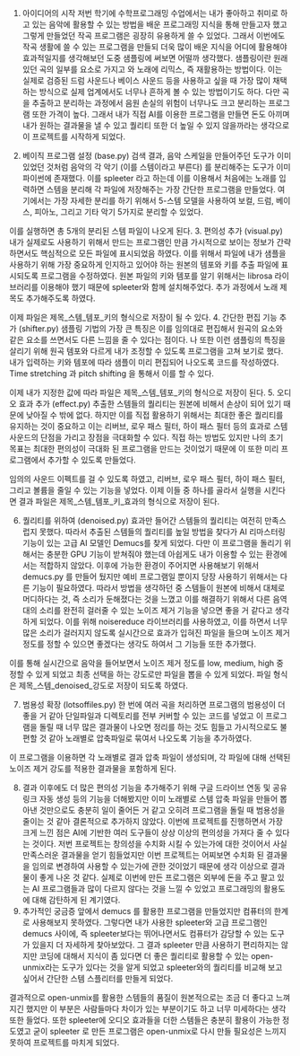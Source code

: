 1.	아이디어의 시작
저번 학기에 수학프로그래밍 수업에서는 내가 좋아하고 취미로 하고 있는 음악에 활용할 수 있는 방법을 배운 프로그래밍 지식을 통해 만들고자 했고 그렇게 만들었던 작곡 프로그램은 굉장히 유용하게 쓸 수 있었다. 그래서 이번에도 작곡 생활에 쓸 수 있는 프로그램을 만들되 더욱 많이 배운 지식을 어디에 활용해야 효과적일지를 생각해보던 도중 샘플링에 써보면 어떨까 생각했다. 샘플링이란 원래 있던 곡의 일부를 요소로 가지고 와 노래에 리믹스, 즉 재활용하는 방법이다. 이는 실제로 검증된 드럼 사운드나 베이스 사운드 등을 사용하고 싶을 때 가장 많이 채택하는 방식으로 실제 업계에서도 너무나 흔하게 볼 수 있는 방법이기도 하다. 다만 곡을 추출하고 분리하는 과정에서 음원 손실의 위험이 너무나도 크고 분리하는 프로그램 또한 가격이 높다. 그래서 내가 직접 AI를 이용한 프로그램을 만들면 돈도 아끼며 내가 원하는 결과물을 낼 수 있고 퀄리티 또한 더 높일 수 있지 않을까라는 생각으로 이 프로젝트를 시작하게 되었다.

2.	베이직 프로그램 설정 (base.py)
검색 결과, 음악 스케일을 만들어주던 도구가 이미 있었던 것처럼 음악의 각 악기 (이를 스템이라고 부른다) 를 분리해주는 도구가 이미 파이썬에 존재했다. 이를 spleeter 라고 하는데 이를 이용해서 처음에는 노래를 입력하면 스템을 분리해 각 파일에 저장해주는 가장 간단한 프로그램을 만들었다. 여기에서는 가장 자세한 분리를 하기 위해서 5-스템 모델을 사용하여 보컬, 드럼, 베이스, 피아노, 그리고 기타 악기 5가지로 분리할 수 있었다.
 
이를 실행하면 총 5개의 분리된 스템 파일이 나오게 된다.
3.	편의성 추가 (visual.py)
내가 실제로도 사용하기 위해서 만드는 프로그램인 만큼 가시적으로 보이는 정보가 간략하면서도 핵심적으로 모든 파일에 표시되었음 하였다. 이를 위해서 파일에 내가 샘플을 사용하기 위해 가장 중요하게 인지하고 있어야 하는 원본의 템포와 키를 추출 파일에 표시되도록 프로그램을 수정하였다. 원본 파일의 키와 템포를 알기 위해서는 librosa 라이브러리를 이용해야 했기 때문에 spleeter와 함께 설치해주었다. 추가 과정에서 노래 제목도 추가해주도록 하였다.
 
이제 파일은 제목_스템_템포_키의 형식으로 저장이 될 수 있다.
4.	간단한 편집 기능 추가 (shifter.py)
샘플링 기법의 가장 큰 특징은 이를 임의대로 편집해서 원곡의 요소와 같은 요소를 쓰면서도 다른 느낌을 줄 수 있다는 점이다. 나 또한 이런 샘플링의 특징을 살리기 위해 원곡 템포와 다르게 내가 조정할 수 있도록 프로그램을 고쳐 보기로 했다. 내가 입력하는 키와 템포에 따라 샘플이 미리 편집되어 나오도록 코드를 작성하였다. Time stretching 과 pitch shifting 을 통해서 이를 할 수 있다.
 
이제 내가 지정한 값에 따라 파일은 제목_스템_템포_키의 형식으로 저장이 된다.
5.	오디오 효과 추가 (effect.py)
추출한 스템들의 퀄리티는 원본에 비해서 손상이 되어 있기 때문에 낮아질 수 밖에 없다. 하지만 이를 직접 활용하기 위해서는 최대한 좋은 퀄리티를 유지하는 것이 중요하고 이는 리버브, 로우 패스 필터, 하이 패스 필터 등의 효과로 스템 사운드의 단점을 가리고 장점을 극대화할 수 있다. 직접 하는 방법도 있지만 나의 초기 목표는 최대한 편의성이 극대화 된 프로그램을 만드는 것이었기 때문에 이 또한 미리 프로그램에서 추가할 수 있도록 만들었다.
 
임의의 사운드 이펙트를 걸 수 있도록 하였고, 리버브, 로우 패스 필터, 하이 패스 필터, 그리고 볼륨을 줄일 수 있는 기능을 넣었다. 이제 이들 중 하나를 골라서 실행을 시킨다면 결과 파일은 제목_스템_템포_키_효과의 형식으로 저장이 된다.

6.	퀄리티를 위하여 (denoised.py)
효과만 들어간 스템들의 퀄리티는 여전히 만족스럽지 못했다. 따라서 추출된 스템들의 퀄리티를 높일 방법을 찾다가 AI 리마스터링 기능이 있는 고급 AI 모델인 Demucs를 찾게 되었다. 다만 이 프로그램을 돌리기 위해서는 충분한 GPU 기능이 받쳐줘야 했는데 아쉽게도 내가 이용할 수 있는 환경에서는 적합하지 않았다. 이후에 가능한 환경이 주어지면 사용해보기 위해서 demucs.py 를 만들어 뒀지만 예비 프로그램일 뿐이지 당장 사용하기 위해서는 다른 기능이 필요하였다. 따라서 방법을 생각하던 중 스템들이 원본에 비해서 대체로 머디하다는 것, 즉 소리가 둔해졌다는 것을 느꼈고 이를 해결하기 위해서 다른 음역대의 소리를 완전히 걸러줄 수 있는 노이즈 제거 기능을 넣으면 좋을 거 같다고 생각하게 되었다. 이를 위해 noisereduce 라이브러리를 사용하였고, 이를 하면서 너무 많은 소리가 걸러지지 않도록 실시간으로 효과가 입혀진 파일을 들으며 노이즈 제거 정도를 정할 수 있으면 좋겠다는 생각도 하여서 그 기능들 또한 추가했다.
 
 
이를 통해 실시간으로 음악을 들어보면서 노이즈 제거 정도를 low, medium, high 중 정할 수 있게 되었고 최종 선택을 하는 강도로만 파일을 뽑을 수 있게 되었다. 파일 형식은 제목_스템_denoised_강도로 저장이 되도록 하였다.


7.	범용성 확장 (lotsoffiles.py)
한 번에 여러 곡을 처리하면 프로그램의 범용성이 더 좋을 거 같아 단일파일과 디렉토리를 전부 커버할 수 있는 코드를 넣었고 이 프로그램을 돌릴 때 너무 많은 결과물이 나오면 정리를 하는 것도 힘들고 가시적으로도 불편할 것 같아 노래별로 압축파일로 묶여서 나오도록 기능을 추가하였다.
  
이 프로그램을 이용하면 각 노래별로 결과 압축 파일이 생성되며, 각 파일에 대해 선택된 노이즈 제거 강도를 적용한 결과물을 포함하게 된다.

8.	결과
이후에도 더 많은 편의성 기능을 추가해주기 위해 구글 드라이브 연동 및 공유 링크 자동 생성 등의 기능을 더해봤지만 이미 노래별로 스템 압축 파일을 만들어 뽑아낸 것만으로도 충분히 일이 줄어든 거 같고 오히려 프로그램을 돌릴 때 범용성을 줄이는 것 같아 결론적으로 추가하지 않았다. 이번에 프로젝트를 진행하면서 가장 크게 느낀 점은 AI에 기반한 여러 도구들이 상상 이상의 편의성을 가져다 줄 수 있다는 것이다. 저번 프로젝트는 창의성을 수치화 시킬 수 있는가에 대한 것이어서 사실 만족스러운 결과물을 얻기 힘들었지만 이번 프로젝트는 어찌보면 수치화 된 결과물을 임의로 변경하여 사용할 수 있는가에 관한 것이었기 때문에 생각 이상으로 결과물이 좋게 나온 것 같다. 실제로 이번에 만든 프로그램은 외부에 돈을 주고 팔고 있는 AI 프로그램들과 많이 다르지 않다는 것을 느낄 수 있었고 프로그래밍의 활용도에 대해 감탄하게 된 계기였다.
9.	추가적인 궁금증
앞에서 demucs 를 활용한 프로그램을 만들었지만 컴퓨터의 한계로 사용해보지 못하였다. 그렇다면 내가 사용한 spleeter와 고급 프로그램인 demucs 사이에, 즉 spleeter보다는 뛰어나면서도 컴퓨터가 감당할 수 있는 도구가 있을지 더 자세하게 찾아보았다. 그 결과 spleeter 만큼 사용하기 편리하지는 않지만 코딩에 대해서 지식이 좀 있다면 더 좋은 퀄리티로 활용할 수 있는 open-unmix라는 도구가 있다는 것을 알게 되었고 spleeter와의 퀄리티를 비교해 보고 싶어서 간단한 스템 스플리터를 만들게 되었다.
 
결과적으로 open-unmix를 활용한 스템들의 품질이 원본적으로는 조금 더 좋다고 느껴지긴 했지만 이 부분은 사람들마다 차이가 있는 부분이기도 하고 너무 미세하다는 생각 또한 들었다. 또한 spleeter에 오디오 효과들을 더한 스템들은 충분히 활용이 가능한 정도였고 굳이 spleeter 로 만든 프로그램은 open-unmix로 다시 만들 필요성은 느끼지 못하여 프로젝트를 마치게 되었다.
